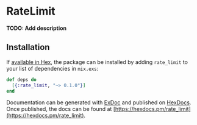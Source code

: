 # RateLimit

**TODO: Add description**

## Installation

If [available in Hex](https://hex.pm/docs/publish), the package can be installed
by adding `rate_limit` to your list of dependencies in `mix.exs`:

```elixir
def deps do
  [{:rate_limit, "~> 0.1.0"}]
end
```

Documentation can be generated with [ExDoc](https://github.com/elixir-lang/ex_doc)
and published on [HexDocs](https://hexdocs.pm). Once published, the docs can
be found at [https://hexdocs.pm/rate_limit](https://hexdocs.pm/rate_limit).

